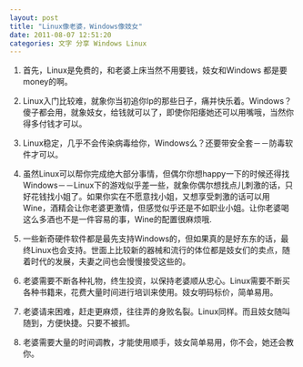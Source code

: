```yaml
---
layout: post 
title: "Linux像老婆，Windows像妓女"
date: 2011-08-07 12:51:20
categories: 文字 分享 Windows Linux
---
```


1. 首先，Linux是免费的，和老婆上床当然不用要钱，妓女和Windows 都是要money的啊。

2. Linux入门比较难，就象你当初追你lp的那些日子，痛并快乐着。Windows？傻子都会用，就象妓女，给钱就可以了，即使你阳痿她还可以用嘴哦，当然你得多付钱才可以。

3. Linux稳定，几乎不会传染病毒给你，Windows么？还要带安全套－－防毒软件才可以。

4. 虽然Linux可以帮你完成绝大部分事情，但偶尔你想happy一下的时候还得找Windows－－Linux下的游戏似乎差一些，就象你偶尔想找点儿刺激的话，只好花钱找小姐了。如果你实在不愿意找小姐，又想享受刺激的话可以用Wine，酒精会让你老婆更激情，但感觉似乎还是不如职业小姐。让你老婆喝这么多酒也不是一件容易的事，Wine的配置很麻烦哦.

5. 一些新奇硬件软件都是最先支持Windows的，但如果真的是好东东的话，最终Linux也会支持。世面上比较新的器械和流行的体位都是妓女们的卖点，随着时代的发展，夫妻之间也会慢慢接受这些的。

6. 老婆需要不断各种礼物，终生投资，以保持老婆顺从忠心。Linux需要不断买各种书籍来，花费大量时间进行培训来使用。妓女明码标价，简单易用。

7. 老婆请来困难，赶走更麻烦，往往弄的身败名裂。Linux同样。而且妓女随叫随到，方便快捷。只要不被抓。

8. 老婆需要大量的时间调教，才能使用顺手，妓女简单易用，你不会，她还会教你。
